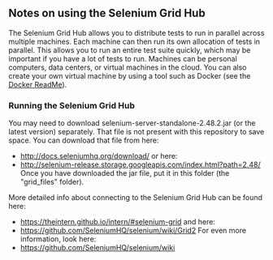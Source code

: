 ## Notes on using the Selenium Grid Hub

The Selenium Grid Hub allows you to distribute tests to run in parallel across multiple machines. Each machine can then run its own allocation of tests in parallel. This allows you to run an entire test suite quickly, which may be important if you have a lot of tests to run. Machines can be personal computers, data centers, or virtual machines in the cloud. You can also create your own virtual machine by using a tool such as Docker (see the [Docker ReadMe](https://github.com/mdmintz/SeleniumBase/blob/master/integrations/docker/ReadMe.md)).

### Running the Selenium Grid Hub

You may need to download selenium-server-standalone-2.48.2.jar (or the latest version) separately. That file is not present with this repository to save space. You can download that file from here:
* http://docs.seleniumhq.org/download/
or here:
* http://selenium-release.storage.googleapis.com/index.html?path=2.48/
Once you have downloaded the jar file, put it in this folder (the "grid_files" folder).

More detailed info about connecting to the Selenium Grid Hub can be found here:
* https://theintern.github.io/intern/#selenium-grid
and here:
* https://github.com/SeleniumHQ/selenium/wiki/Grid2
For even more information, look here:
* https://github.com/SeleniumHQ/selenium/wiki
